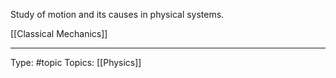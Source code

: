 Study of motion and its causes in physical systems.

[[Classical Mechanics]]
___
Type: #topic 
Topics: [[Physics]]

